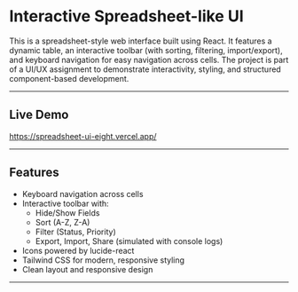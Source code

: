 
# Interactive Spreadsheet-like UI

This is a spreadsheet-style web interface built using React. It features a dynamic table, an interactive toolbar (with sorting, filtering, import/export), and keyboard navigation for easy navigation across cells. The project is part of a UI/UX assignment to demonstrate interactivity, styling, and structured component-based development.

---

## Live Demo

https://spreadsheet-ui-eight.vercel.app/

---

## Features

- Keyboard navigation across cells  
- Interactive toolbar with:
  - Hide/Show Fields
  - Sort (A-Z, Z-A)
  - Filter (Status, Priority)
  - Export, Import, Share (simulated with console logs)  
- Icons powered by lucide-react  
- Tailwind CSS for modern, responsive styling  
- Clean layout and responsive design

---


